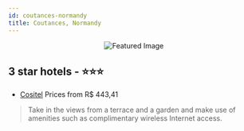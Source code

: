 ```yaml
---
id: coutances-normandy
title: Coutances, Normandy
---
```


<center><img src="https://i.travelapi.com/hotels/2000000/1460000/1451500/1451467/7d666e79_z.jpg" alt="Featured Image" /></center>


##  3 star hotels - ⭐️⭐️⭐️

-    [Cositel](https://us.hurb.com/hotels/coutances/cositel-JNP-JP109141?cmp=18055) Prices from R$ 443,41
   > Take in the views from a terrace and a garden and make use of amenities such as complimentary wireless Internet access.
